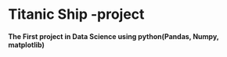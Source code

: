 <h1> Titanic Ship -project </h1>
<h4> The First project in Data Science using python(Pandas, Numpy, matplotlib)
<br>


